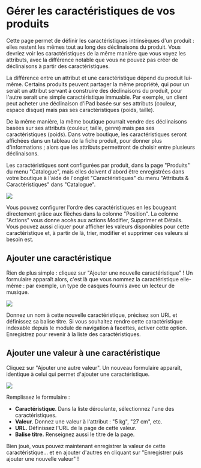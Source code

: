 # Gérer les caractéristiques de vos produits

Cette page permet de définir les caractéristiques intrinsèques d'un produit : elles restent les mêmes tout au long des déclinaisons du produit. Vous devriez voir les caractéristiques de la même manière que vous voyez les attributs, avec la différence notable que vous ne pouvez pas créer de déclinaisons à partir des caractéristiques.

La différence entre un attribut et une caractéristique dépend du produit lui-même. Certains produits peuvent partager la même propriété, qui pour un serait un attribut servant à construire des déclinaisons du produit, pour l'autre serait une simple caractéristique immuable. Par exemple, un client peut acheter une déclinaison d'iPad basée sur ses attributs (couleur, espace disque) mais pas ses caractéristiques (poids, taille).

De la même manière, la même boutique pourrait vendre des déclinaisons basées sur ses attributs (couleur, taille, genre) mais pas ses caractéristiques (poids). Dans votre boutique, les caractéristiques seront affichées dans un tableau de la fiche produit, pour donner plus d'informations ; alors que les attributs permettront de choisir entre plusieurs déclinaisons.

Les caractéristiques sont configurées par produit, dans la page "Produits" du menu "Catalogue", mais elles doivent d'abord être enregistrées dans votre boutique à l'aide de l'onglet "Caractéristiques" du menu "Attributs & Caractéristiques" dans "Catalogue".

![](../../../.gitbook/assets/52298216.png)

Vous pouvez configurer l'ordre des caractéristiques en les bougeant directement grâce aux flèches dans la colonne "Position". La colonne "Actions" vous donne accès aux actions Modifier, Supprimer et Détails. Vous pouvez aussi cliquer pour afficher les valeurs disponibles pour cette caractéristique et, à partir de là, trier, modifier et supprimer ces valeurs si besoin est.

## Ajouter une caractéristique <a href="gererlescaracteristiquesdevosproduits-ajouterunecaracteristique" id="gererlescaracteristiquesdevosproduits-ajouterunecaracteristique"></a>

Rien de plus simple : cliquez sur "Ajouter une nouvelle caractéristique" ! Un formulaire apparaît alors, c'est là que vous nommez la caractéristique elle-même : par exemple, un type de casques fournis avec un lecteur de musique.

![](../../../.gitbook/assets/64225380.png)

Donnez un nom à cette nouvelle caractéristique, précisez son URL et définissez sa balise titre. Si vous souhaitez rendre cette caractéristique indexable depuis le module de navigation à facettes, activer cette option. Enregistrez pour revenir à la liste des caractéristiques.

## Ajouter une valeur à une caractéristique <a href="gererlescaracteristiquesdevosproduits-ajouterunevaleuraunecaracteristique" id="gererlescaracteristiquesdevosproduits-ajouterunevaleuraunecaracteristique"></a>

Cliquez sur "Ajouter une autre valeur". Un nouveau formulaire apparaît, identique à celui qui permet d'ajouter une caractéristique.

![](../../../.gitbook/assets/64225381.png)

Remplissez le formulaire :

* **Caractéristique**. Dans la liste déroulante, sélectionnez l'une des caractéristiques.
* **Valeur**. Donnez une valeur à l'attribut : "5 kg", "27 cm", etc.
* **URL.** Définissez l'URL de la page de cette valeur.
* **Balise titre.** Renseignez aussi le titre de la page.

&#x20;Bien joué, vous pouvez maintenant enregistrer la valeur de cette caractéristique... et en ajouter d'autres en cliquant sur "Enregistrer puis ajouter une nouvelle valeur" !
